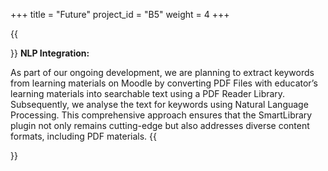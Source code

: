 +++
title = "Future"
project_id = "B5"
weight = 4
+++

{{<section title="Future">}}
**NLP Integration:**

As part of our ongoing development, we are planning to extract keywords from learning materials on Moodle by converting PDF Files with educator’s learning materials into searchable text using a PDF Reader Library. Subsequently, we analyse the text for keywords using Natural Language Processing. This comprehensive approach ensures that the SmartLibrary plugin not only remains cutting-edge but also addresses diverse content formats, including PDF materials. 
{{</section>}}
